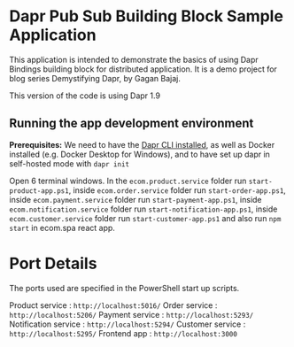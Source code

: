 # Dapr Pub Sub Building Block Sample Application

This application is intended to demonstrate the basics of using Dapr Bindings building block for distributed application. It is a demo project for blog series Demystifying Dapr, by Gagan Bajaj.

This version of the code is using Dapr 1.9

## Running the app development environment

**Prerequisites:** We need to have the [Dapr CLI installed](https://docs.dapr.io/getting-started/install-dapr-cli/), as well as Docker installed (e.g. Docker Desktop for Windows), and to have set up dapr in self-hosted mode with `dapr init`

Open 6 terminal windows. 
In the `ecom.product.service` folder run `start-product-app.ps1`, inside `ecom.order.service` folder run `start-order-app.ps1`, inside `ecom.payment.service` folder run `start-payment-app.ps1`, inside `ecom.notification.service` folder run `start-notification-app.ps1`, inside `ecom.customer.service` folder run `start-customer-app.ps1` and also run `npm start` in ecom.spa react app. 

# Port Details #
The ports used are specified in the PowerShell start up scripts. 

Product service : `http://localhost:5016/` 
Order service : `http://localhost:5206/` 
Payment service : `http://localhost:5293/` 
Notification service : `http://localhost:5294/`
Customer service : `http://localhost:5295/`
Frontend app : `http://localhost:3000`
